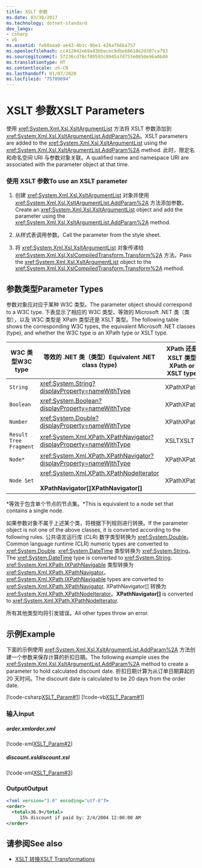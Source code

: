 ```yaml
---
title: XSLT 参数
ms.date: 03/30/2017
ms.technology: dotnet-standard
dev_langs:
- csharp
- vb
ms.assetid: fe60aaa0-ae43-4b1c-9be1-426af66ba757
ms.openlocfilehash: cc412042e69a43bbecec9dbe68618e2d307ca793
ms.sourcegitcommit: 5f236cd78cf09593c8945a7d753e0850e96a0b80
ms.translationtype: HT
ms.contentlocale: zh-CN
ms.lasthandoff: 01/07/2020
ms.locfileid: "75709694"
---
```

# <a name="xslt-parameters"></a><span data-ttu-id="4bb49-102">XSLT 参数</span><span class="sxs-lookup"><span data-stu-id="4bb49-102">XSLT Parameters</span></span>
<span data-ttu-id="4bb49-103">使用 <xref:System.Xml.Xsl.XsltArgumentList> 方法将 XSLT 参数添加到 <xref:System.Xml.Xsl.XsltArgumentList.AddParam%2A>。</span><span class="sxs-lookup"><span data-stu-id="4bb49-103">XSLT parameters are added to the <xref:System.Xml.Xsl.XsltArgumentList> using the <xref:System.Xml.Xsl.XsltArgumentList.AddParam%2A> method.</span></span> <span data-ttu-id="4bb49-104">此时，限定名和命名空间 URI 与参数对象关联。</span><span class="sxs-lookup"><span data-stu-id="4bb49-104">A qualified name and namespace URI are associated with the parameter object at that time.</span></span>  
  
### <a name="to-use-an-xslt-parameter"></a><span data-ttu-id="4bb49-105">使用 XSLT 参数</span><span class="sxs-lookup"><span data-stu-id="4bb49-105">To use an XSLT parameter</span></span>  
  
1. <span data-ttu-id="4bb49-106">创建 <xref:System.Xml.Xsl.XsltArgumentList> 对象并使用 <xref:System.Xml.Xsl.XsltArgumentList.AddParam%2A> 方法添加参数。</span><span class="sxs-lookup"><span data-stu-id="4bb49-106">Create an <xref:System.Xml.Xsl.XsltArgumentList> object and add the parameter using the <xref:System.Xml.Xsl.XsltArgumentList.AddParam%2A> method.</span></span>  
  
2. <span data-ttu-id="4bb49-107">从样式表调用参数。</span><span class="sxs-lookup"><span data-stu-id="4bb49-107">Call the parameter from the style sheet.</span></span>  
  
3. <span data-ttu-id="4bb49-108">将 <xref:System.Xml.Xsl.XsltArgumentList> 对象传递给 <xref:System.Xml.Xsl.XslCompiledTransform.Transform%2A> 方法。</span><span class="sxs-lookup"><span data-stu-id="4bb49-108">Pass the <xref:System.Xml.Xsl.XsltArgumentList> object to the <xref:System.Xml.Xsl.XslCompiledTransform.Transform%2A> method.</span></span>  
  
## <a name="parameter-types"></a><span data-ttu-id="4bb49-109">参数类型</span><span class="sxs-lookup"><span data-stu-id="4bb49-109">Parameter Types</span></span>  
 <span data-ttu-id="4bb49-110">参数对象应对应于某种 W3C 类型。</span><span class="sxs-lookup"><span data-stu-id="4bb49-110">The parameter object should correspond to a W3C type.</span></span> <span data-ttu-id="4bb49-111">下表显示了相应的 W3C 类型、等效的 Microsoft .NET 类（类型），以及 W3C 类型是 XPath 类型还是 XSLT 类型。</span><span class="sxs-lookup"><span data-stu-id="4bb49-111">The following table shows the corresponding W3C types, the equivalent Microsoft .NET classes (type), and whether the W3C type is an XPath type or XSLT type.</span></span>  
  
|<span data-ttu-id="4bb49-112">W3C 类型</span><span class="sxs-lookup"><span data-stu-id="4bb49-112">W3C type</span></span>|<span data-ttu-id="4bb49-113">等效的 .NET 类（类型）</span><span class="sxs-lookup"><span data-stu-id="4bb49-113">Equivalent .NET class (type)</span></span>|<span data-ttu-id="4bb49-114">XPath 还是 XSLT 类型</span><span class="sxs-lookup"><span data-stu-id="4bb49-114">XPath or XSLT type</span></span>|  
|--------------|------------------------------------|------------------------|  
|`String`|<xref:System.String?displayProperty=nameWithType>|<span data-ttu-id="4bb49-115">XPath</span><span class="sxs-lookup"><span data-stu-id="4bb49-115">XPath</span></span>|  
|`Boolean`|<xref:System.Boolean?displayProperty=nameWithType>|<span data-ttu-id="4bb49-116">XPath</span><span class="sxs-lookup"><span data-stu-id="4bb49-116">XPath</span></span>|  
|`Number`|<xref:System.Double?displayProperty=nameWithType>|<span data-ttu-id="4bb49-117">XPath</span><span class="sxs-lookup"><span data-stu-id="4bb49-117">XPath</span></span>|  
|`Result Tree Fragment`|<xref:System.Xml.XPath.XPathNavigator?displayProperty=nameWithType>|<span data-ttu-id="4bb49-118">XSLT</span><span class="sxs-lookup"><span data-stu-id="4bb49-118">XSLT</span></span>|  
|`Node*`|<xref:System.Xml.XPath.XPathNavigator?displayProperty=nameWithType>|<span data-ttu-id="4bb49-119">XPath</span><span class="sxs-lookup"><span data-stu-id="4bb49-119">XPath</span></span>|  
|`Node Set`|<xref:System.Xml.XPath.XPathNodeIterator><br /><br /> <span data-ttu-id="4bb49-120">**XPathNavigator[]**</span><span class="sxs-lookup"><span data-stu-id="4bb49-120">**XPathNavigator[]**</span></span>|<span data-ttu-id="4bb49-121">XPath</span><span class="sxs-lookup"><span data-stu-id="4bb49-121">XPath</span></span>|  
  
 <span data-ttu-id="4bb49-122">\*等效于包含单个节点的节点集。</span><span class="sxs-lookup"><span data-stu-id="4bb49-122">\*This is equivalent to a node set that contains a single node.</span></span>  
  
 <span data-ttu-id="4bb49-123">如果参数对象不属于上述某个类，将根据下列规则进行转换。</span><span class="sxs-lookup"><span data-stu-id="4bb49-123">If the parameter object is not one of the above classes, it is converted according to the following rules.</span></span> <span data-ttu-id="4bb49-124">公共语言运行库 (CLR) 数字类型转换为 <xref:System.Double>。</span><span class="sxs-lookup"><span data-stu-id="4bb49-124">Common language runtime (CLR) numeric types are converted to <xref:System.Double>.</span></span> <span data-ttu-id="4bb49-125"><xref:System.DateTime> 类型转换为 <xref:System.String>。</span><span class="sxs-lookup"><span data-stu-id="4bb49-125">The <xref:System.DateTime> type is converted to <xref:System.String>.</span></span> <span data-ttu-id="4bb49-126"><xref:System.Xml.XPath.IXPathNavigable> 类型转换为 <xref:System.Xml.XPath.XPathNavigator>。</span><span class="sxs-lookup"><span data-stu-id="4bb49-126"><xref:System.Xml.XPath.IXPathNavigable> types are converted to <xref:System.Xml.XPath.XPathNavigator>.</span></span> <span data-ttu-id="4bb49-127">XPathNavigator[]  转换为 <xref:System.Xml.XPath.XPathNodeIterator>。</span><span class="sxs-lookup"><span data-stu-id="4bb49-127">**XPathNavigator[]** is converted to <xref:System.Xml.XPath.XPathNodeIterator>.</span></span>  
  
 <span data-ttu-id="4bb49-128">所有其他类型均将引发错误。</span><span class="sxs-lookup"><span data-stu-id="4bb49-128">All other types throw an error.</span></span>  
  
## <a name="example"></a><span data-ttu-id="4bb49-129">示例</span><span class="sxs-lookup"><span data-stu-id="4bb49-129">Example</span></span>  
 <span data-ttu-id="4bb49-130">下面的示例使用 <xref:System.Xml.Xsl.XsltArgumentList.AddParam%2A> 方法创建一个参数来保存计算的折扣日期。</span><span class="sxs-lookup"><span data-stu-id="4bb49-130">The following example uses the <xref:System.Xml.Xsl.XsltArgumentList.AddParam%2A> method to create a parameter to hold calculated discount date.</span></span> <span data-ttu-id="4bb49-131">折扣日期计算为从订单日期算起的 20 天时间。</span><span class="sxs-lookup"><span data-stu-id="4bb49-131">The discount date is calculated to be 20 days from the order date.</span></span>  
  
 [!code-csharp[XSLT_Param#1](../../../../samples/snippets/csharp/VS_Snippets_Data/XSLT_Param/CS/xsltparam.cs#1)]
 [!code-vb[XSLT_Param#1](../../../../samples/snippets/visualbasic/VS_Snippets_Data/XSLT_Param/VB/xsltparam.vb#1)]  
  
### <a name="input"></a><span data-ttu-id="4bb49-132">输入</span><span class="sxs-lookup"><span data-stu-id="4bb49-132">Input</span></span>  
  
##### <a name="orderxml"></a><span data-ttu-id="4bb49-133">order.xml</span><span class="sxs-lookup"><span data-stu-id="4bb49-133">order.xml</span></span>  
 [!code-xml[XSLT_Param#2](../../../../samples/snippets/xml/VS_Snippets_Data/XSLT_Param/XML/order.xml#2)]  
  
##### <a name="discountxsl"></a><span data-ttu-id="4bb49-134">discount.xsl</span><span class="sxs-lookup"><span data-stu-id="4bb49-134">discount.xsl</span></span>  
 [!code-xml[XSLT_Param#3](../../../../samples/snippets/xml/VS_Snippets_Data/XSLT_Param/XML/discount.xsl#3)]  
  
### <a name="output"></a><span data-ttu-id="4bb49-135">Output</span><span class="sxs-lookup"><span data-stu-id="4bb49-135">Output</span></span>  
  
```xml  
<?xml version="1.0" encoding="utf-8"?>  
<order>  
  <total>36.9</total>  
     15% discount if paid by: 2/4/2004 12:00:00 AM  
</order>  
```  
  
## <a name="see-also"></a><span data-ttu-id="4bb49-136">请参阅</span><span class="sxs-lookup"><span data-stu-id="4bb49-136">See also</span></span>

- [<span data-ttu-id="4bb49-137">XSLT 转换</span><span class="sxs-lookup"><span data-stu-id="4bb49-137">XSLT Transformations</span></span>](../../../../docs/standard/data/xml/xslt-transformations.md)

